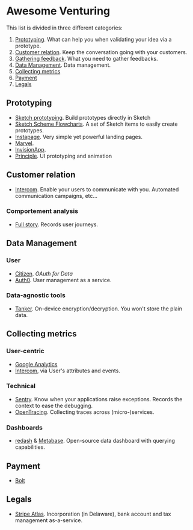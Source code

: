 # Awesome Venturing

This list is divided in three different categories:
1. [Prototyping](#prototyping). What can help you when validating your idea via a prototype.
1. [Customer relation](#customer-relation). Keep the conversation going with your customers.
1. [Gathering feedback](#gathering-feedback). What you need to gather feedbacks.
1. [Data Management](#data-management). Data management. 
1. [Collecting metrics](#collecting-metrics)
1. [Payment](#payment)
1. [Legals](#legals)

## Prototyping

- [Sketch prototyping](https://sketchapp.com/docs/prototyping/). Build prototypes directly in Sketch
- [Sketch Scheme Flowcharts](http://scheme.kkuistore.com). A set of Sketch items to easily create prototypes.
- [Instapage](https://instapage.com). Very simple yet powerful landing pages.
- [Marvel](https://marvelapp.com/).
- [InvisionApp](https://www.invisionapp.com/).
- [Principle](http://principleformac.com/). UI prototyping and animation

## Customer relation

- [Intercom](https://intercom.com). Enable your users to communicate with you. Automated communication campaigns, etc...

### Comportement analysis

- [Full story](https://www.fullstory.com/). Records user journeys.

## Data Management

### User

- [Citizen](https://www.citizen.is/). _OAuth for Data_
- [Auth0](https://auth0.com). User management as a service.

### Data-agnostic tools

- [Tanker](https://tanker.io). On-device encryption/decryption. You won't store the plain data.

## Collecting metrics

### User-centric

- [Google Analytics](https://analytics.google.com)
- [Intercom](https://intercom.com), via User's attributes and events.

### Technical

- [Sentry](https://sentry.io). Know when your applications raise exceptions. Records the context to ease the debugging.
- [OpenTracing](http://opentracing.io/). Collecting traces across (micro-)services.

### Dashboards

- [redash](https://redash.io/) & [Metabase](https://metabase.io). Open-source data dashboard with querying capabilities.

## Payment

- [Bolt](https://bolt.com/)

## Legals

- [Stripe Atlas](https://stripe.com/atlas). Incorporation (in Delaware), bank account and tax management as-a-service.

